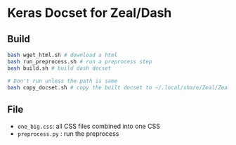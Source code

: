 # Keras Docset for Zeal/Dash

## Build
```bash
bash wget_html.sh # download a html
bash run_preprocess.sh # run a preprocess step
bash build.sh # build dash docset

# Don't run unless the path is same
bash copy_docset.sh # copy the built docset to ~/.local/share/Zeal/Zeal/docsets/
```

## File
* `one_big.css`: all CSS files combined into one CSS
* `preprocess.py` : run the preprocess


